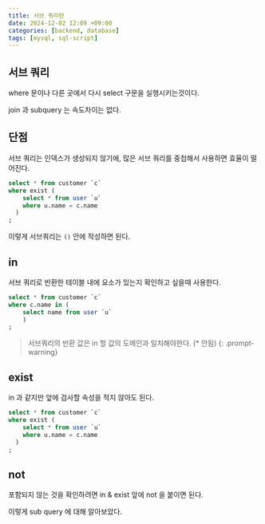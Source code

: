 ```yaml
---
title: 서브 쿼리란
date: 2024-12-02 12:09 +09:00
categories: [backend, database]
tags: [mysql, sql-script]
---
```


## 서브 쿼리
where 문이나 다른 곳에서 다시 select 구문을 실행시키는것이다.

join 과 subquery 는 속도차이는 없다.

## 단점
서브 쿼리는 인덱스가 생성되지 않기에, 많은 서브 쿼리를 중첩해서 사용하면 효율이 떨어진다.

```sql
select * from customer `c`
where exist (
    select * from user `u`
    where u.name = c.name
  )
;
```

이렇게 서브쿼리는 `()` 안에 작성하면 된다.

## in
서브 쿼리로 반환한 테이블 내에 요소가 있는지 확인하고 싶을때 사용한다.
```sql
select * from customer `c`
where c.name in (
    select name from user `u`
    )
;
```
> 서브쿼리의 반환 값은 in 할 값의 도메인과 일치해야한다. (* 안됨)
{: .prompt-warning}

## exist
in 과 같지만 앞에 검사할 속성을 적지 않아도 된다.
```sql
select * from customer `c`
where exist (
    select * from user `u`
    where u.name = c.name
  )
;
```

## not
포함되지 않는 것을 확인하려면 in & exist 앞에 not 을 붙이면 된다.

이렇게 sub query 에 대해 알아보았다.
